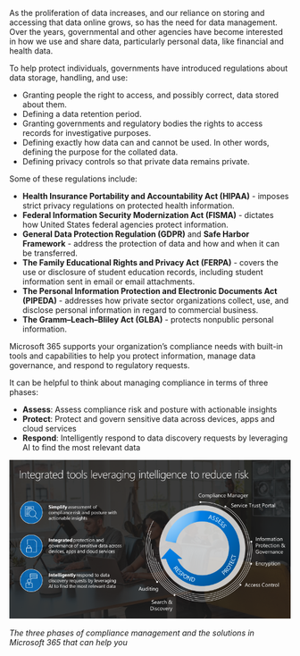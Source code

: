 As the proliferation of data increases, and our reliance on storing and accessing that data online grows, so has the need for data management. Over the years, governmental and other agencies have become interested in how we use and share data, particularly personal data, like financial and health data. 

To help protect individuals, governments have introduced regulations about data storage, handling, and use:

- Granting people the right to access, and possibly correct, data stored about them.
- Defining a data retention period. 
- Granting governments and regulatory bodies the rights to access records for investigative purposes. 
- Defining exactly how data can and cannot be used. In other words, defining the purpose for the collated data. 
- Defining privacy controls so that private data remains private.

Some of these regulations include:

- **Health Insurance Portability and Accountability Act (HIPAA)** - imposes strict privacy regulations on protected health information.
- **Federal Information Security Modernization Act (FISMA)** - dictates how United States federal agencies protect information.
- **General Data Protection Regulation (GDPR)** and **Safe Harbor Framework** - address the protection of data and how and when it can be transferred. 
- **The Family Educational Rights and Privacy Act (FERPA)** - covers the use or disclosure of student education records, including student information sent in email or email attachments.
- **The Personal Information Protection and Electronic Documents Act (PIPEDA)** - addresses how private sector organizations collect, use, and disclose personal information in regard to commercial business. 
- **The Gramm–Leach–Bliley Act (GLBA)** -  protects nonpublic personal information.

Microsoft 365 supports your organization’s compliance needs with built-in tools and capabilities to help you protect information, manage data governance, and respond to regulatory requests. 

It can be helpful to think about managing compliance in terms of three phases: 
- **Assess**: Assess compliance risk and posture with actionable insights
- **Protect**: Protect and govern sensitive data across devices, apps and cloud services
- **Respond**: Intelligently respond to data discovery requests by leveraging AI to find the most relevant data



![Tools to reduce risk](../media/2-reduce-risk.png)

*The three phases of compliance management and the solutions in Microsoft 365 that can help you* 